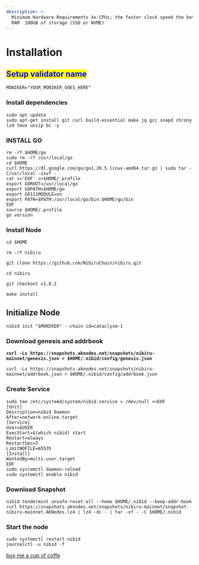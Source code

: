 ```yaml
---
description: >-
  Minimum Hardware Requirements 4x CPUs; the faster clock speed the better  8GB
  RAM  100GB of storage (SSD or NVME)
---
```


# Installation

## <mark style="color:blue;">Setup validator name</mark> <a href="#setup-validator-name" id="setup-validator-name"></a>

```
MONIKER="YOUR_MONIKER_GOES_HERE"
```

### Install dependencies <a href="#install-dependencies" id="install-dependencies"></a>

```
sudo apt update
sudo apt-get install git curl build-essential make jq gcc snapd chrony lz4 tmux unzip bc -y
```

### **INSTALL GO**

```
rm -rf $HOME/go
sudo rm -rf /usr/local/go
cd $HOME
curl https://dl.google.com/go/go1.20.5.linux-amd64.tar.gz | sudo tar -C/usr/local -zxvf -
cat <<'EOF' >>$HOME/.profile
export GOROOT=/usr/local/go
export GOPATH=$HOME/go
export GO111MODULE=on
export PATH=$PATH:/usr/local/go/bin:$HOME/go/bin
EOF
source $HOME/.profile
go version
```

### Install Node

```
cd $HOME

rm -rf nibiru

git clone https://github.com/NibiruChain/nibiru.git

cd nibiru

git checkout v1.0.2

make install
```

## **Initialize Node**

```
nibid init "$MONIKER" --chain-id=cataclysm-1
```

### Download genesis and addrbook

<pre><code><strong>curl -Ls https://snapshots.aknodes.net/snapshots/nibiru-mainnet/genesis.json > $HOME/.nibid/config/genesis.json
</strong></code></pre>

```
curl -Ls https://snapshots.aknodes.net/snapshots/nibiru-mainnet/addrbook.json > $HOME/.nibid/config/addrbook.json
```

### **Create Service**

```
sudo tee /etc/systemd/system/nibid.service > /dev/null <<EOF
[Unit]
Description=nibid Daemon
After=network-online.target
[Service]
User=$USER
ExecStart=$(which nibid) start
Restart=always
RestartSec=3
LimitNOFILE=65535
[Install]
WantedBy=multi-user.target
EOF
sudo systemctl daemon-reload
sudo systemctl enable nibid
```

### **Download Snapshot**

```
nibid tendermint unsafe-reset-all --home $HOME/.nibid --keep-addr-book 
curl https://snapshots.aknodes.net/snapshots/nibiru-mainnet/snapshot-nibiru-mainnet.AKNodes.lz4 | lz4 -dc - | tar -xf - -C $HOME/.nibid
```

### Start the node

```
sudo systemctl restart nibid
journalctl -u nibid -f
```

[buy me a cup of coffe](https://www.paypal.com/paypalme/AbdelAkridi?country.x=NL\&locale.x=en\_US)
